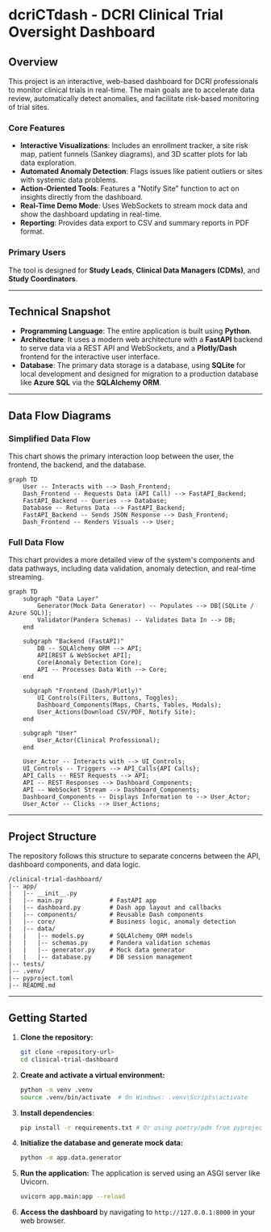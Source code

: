 # dcriCTdash - DCRI Clinical Trial Oversight Dashboard

## Overview

This project is an interactive, web-based dashboard for DCRI professionals to monitor clinical trials in real-time. The main goals are to accelerate data review, automatically detect anomalies, and facilitate risk-based monitoring of trial sites.

### Core Features

* **Interactive Visualizations**: Includes an enrollment tracker, a site risk map, patient funnels (Sankey diagrams), and 3D scatter plots for lab data exploration.
* **Automated Anomaly Detection**: Flags issues like patient outliers or sites with systemic data problems.
* **Action-Oriented Tools**: Features a "Notify Site" function to act on insights directly from the dashboard.
* **Real-Time Demo Mode**: Uses WebSockets to stream mock data and show the dashboard updating in real-time.
* **Reporting**: Provides data export to CSV and summary reports in PDF format.

### Primary Users

The tool is designed for **Study Leads**, **Clinical Data Managers (CDMs)**, and **Study Coordinators**.

---

## Technical Snapshot

* **Programming Language**: The entire application is built using **Python**.
* **Architecture**: It uses a modern web architecture with a **FastAPI** backend to serve data via a REST API and WebSockets, and a **Plotly/Dash** frontend for the interactive user interface.
* **Database**: The primary data storage is a database, using **SQLite** for local development and designed for migration to a production database like **Azure SQL** via the **SQLAlchemy ORM**.

---

## Data Flow Diagrams

### Simplified Data Flow

This chart shows the primary interaction loop between the user, the frontend, the backend, and the database.

```mermaid
graph TD
    User -- Interacts with --> Dash_Frontend;
    Dash_Frontend -- Requests Data (API Call) --> FastAPI_Backend;
    FastAPI_Backend -- Queries --> Database;
    Database -- Returns Data --> FastAPI_Backend;
    FastAPI_Backend -- Sends JSON Response --> Dash_Frontend;
    Dash_Frontend -- Renders Visuals --> User;
```

### Full Data Flow

This chart provides a more detailed view of the system's components and data pathways, including data validation, anomaly detection, and real-time streaming.

```mermaid
graph TD
    subgraph "Data Layer"
        Generator(Mock Data Generator) -- Populates --> DB[(SQLite / Azure SQL)];
        Validator(Pandera Schemas) -- Validates Data In --> DB;
    end

    subgraph "Backend (FastAPI)"
        DB -- SQLAlchemy ORM --> API;
        API[REST & WebSocket API];
        Core(Anomaly Detection Core);
        API -- Processes Data With --> Core;
    end
    
    subgraph "Frontend (Dash/Plotly)"
        UI_Controls(Filters, Buttons, Toggles);
        Dashboard_Components(Maps, Charts, Tables, Modals);
        User_Actions(Download CSV/PDF, Notify Site);
    end

    subgraph "User"
        User_Actor(Clinical Professional);
    end

    User_Actor -- Interacts with --> UI_Controls;
    UI_Controls -- Triggers --> API_Calls{API Calls};
    API_Calls -- REST Requests --> API;
    API -- REST Responses --> Dashboard_Components;
    API -- WebSocket Stream --> Dashboard_Components;
    Dashboard_Components -- Displays Information to --> User_Actor;
    User_Actor -- Clicks --> User_Actions;
```

---

## Project Structure

The repository follows this structure to separate concerns between the API, dashboard components, and data logic.

```
/clinical-trial-dashboard/
|-- app/
|   |-- __init__.py
|   |-- main.py             # FastAPI app
|   |-- dashboard.py        # Dash app layout and callbacks
|   |-- components/         # Reusable Dash components
|   |-- core/               # Business logic, anomaly detection
|   |-- data/
|   |   |-- models.py       # SQLAlchemy ORM models
|   |   |-- schemas.py      # Pandera validation schemas
|   |   |-- generator.py    # Mock data generator
|   |   |-- database.py     # DB session management
|-- tests/
|-- .venv/
|-- pyproject.toml
|-- README.md
```

---

## Getting Started

1.  **Clone the repository:**
    ```bash
    git clone <repository-url>
    cd clinical-trial-dashboard
    ```
2.  **Create and activate a virtual environment:**
    ```bash
    python -m venv .venv
    source .venv/bin/activate  # On Windows: .venv\Scripts\activate
    ```
3.  **Install dependencies**:
    ```bash
    pip install -r requirements.txt # Or using poetry/pdm from pyproject.toml
    ```
4.  **Initialize the database and generate mock data:**
    ```bash
    python -m app.data.generator
    ```
5.  **Run the application:**
    The application is served using an ASGI server like Uvicorn.
    ```bash
    uvicorn app.main:app --reload
    ```
6.  **Access the dashboard** by navigating to `http://127.0.0.1:8000` in your web browser.

```
